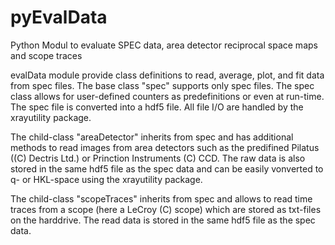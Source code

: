 # pyEvalData
Python Modul to evaluate SPEC data, area detector reciprocal space maps and scope traces

evalData module provide class definitions to read, average, plot, and fit data 
from spec files. The base class "spec" supports only spec files. The spec class
allows for user-defined counters as predefinitions or even at run-time.
The spec file is converted into a hdf5 file.
All file I/O are handled by the xrayutility package.

The child-class "areaDetector" inherits from spec and has additional methods to read
images from area detectors such as the predifined Pilatus ((C) Dectris Ltd.) or
Prinction Instruments (C) CCD. The raw data is also stored in the same hdf5 file
as the spec data and can be easily vonverted to q- or HKL-space using the 
xrayutility package.

The child-class "scopeTraces" inherits from spec and allows to read time traces from a
scope (here a LeCroy (C) scope) which are stored as txt-files on the harddrive.
The read data is stored in the same hdf5 file as the spec data. 
